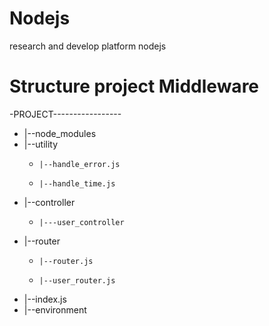 # Nodejs
research and develop platform nodejs

# Structure project Middleware

-PROJECT-----------------
-  |--node_modules         
-  |--utility              
    -     |--handle_error.js   
    -     |--handle_time.js    
-  |--controller           
    -     |---user_controller  
-  |--router               
    -     |--router.js         
    -     |--user_router.js    
-  |--index.js             
-  |--environment          
  

